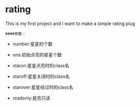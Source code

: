 # rating
This is my first project and I want to make a simple rating plug

    ####参数：

* number:星星的个数

* ons:初始点亮的星星个数

* staron:星星点亮时的class名

* staroff:星星关闭时的class名

* starover:星星经过时的class名

* readonly:是否只读